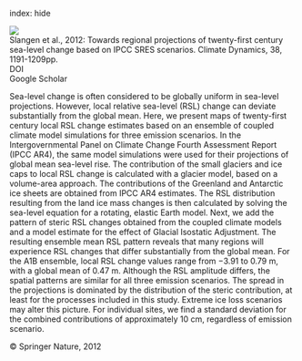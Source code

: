 index: hide

<div class="Citation">
    <div class="Citation-thumb CitationThumb-linked"  data-href="https://doi.org/10.1007/s00382-011-1057-6">
      <img src="https://static.claimspace.cloud/climate-study-static/refs/thumbs/13/Slangen_et_al_2012-thumb.png" />
    </div>

  <div class="Citation-body">
    <div class="Citation-text">Slangen et al., 2012: Towards regional projections of twenty-first century sea-level change based on IPCC SRES scenarios. <span class="Article-journal">Climate Dynamics, </span><span class="Article-volume">38, </span>1191-1209pp.</div>
    <div class="Citation-links">
      <div class="CitationLink" data-href="https://doi.org/10.1007/s00382-011-1057-6">
        <div class="CitationLink-icon CitationLink-Doi"></div>
        <div class="CitationLink-text">DOI</div>
      </div>
      <div class="CitationLink" data-href="https://scholar.google.com/scholar?q=10.1007/s00382-011-1057-6">
        <div class="CitationLink-icon CitationLink-Scholar"></div>
        <div class="CitationLink-text">Google Scholar</div>
      </div>
    </div>
  </div>
</div>

Sea-level change is often considered to be globally uniform in sea-level projections. However, local relative sea-level (RSL) change can deviate substantially from the global mean. Here, we present maps of twenty-first century local RSL change estimates based on an ensemble of coupled climate model simulations for three emission scenarios. In the Intergovernmental Panel on Climate Change Fourth Assessment Report (IPCC AR4), the same model simulations were used for their projections of global mean sea-level rise. The contribution of the small glaciers and ice caps to local RSL change is calculated with a glacier model, based on a volume-area approach. The contributions of the Greenland and Antarctic ice sheets are obtained from IPCC AR4 estimates. The RSL distribution resulting from the land ice mass changes is then calculated by solving the sea-level equation for a rotating, elastic Earth model. Next, we add the pattern of steric RSL changes obtained from the coupled climate models and a model estimate for the effect of Glacial Isostatic Adjustment. The resulting ensemble mean RSL pattern reveals that many regions will experience RSL changes that differ substantially from the global mean. For the A1B ensemble, local RSL change values range from −3.91 to 0.79 m, with a global mean of 0.47 m. Although the RSL amplitude differs, the spatial patterns are similar for all three emission scenarios. The spread in the projections is dominated by the distribution of the steric contribution, at least for the processes included in this study. Extreme ice loss scenarios may alter this picture. For individual sites, we find a standard deviation for the combined contributions of approximately 10 cm, regardless of emission scenario.

<div class="Citation-copy">
&copy; Springer Nature, 2012
</div>